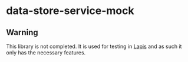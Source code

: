 # data-store-service-mock

## Warning
This library is not completed. It is used for testing in [Lapis](https://github.com/Nezuo/lapis) and as such it only has the necessary features.
